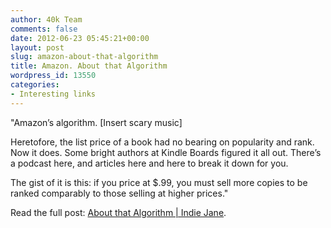 ```yaml
---
author: 40k Team
comments: false
date: 2012-06-23 05:45:21+00:00
layout: post
slug: amazon-about-that-algorithm
title: Amazon. About that Algorithm
wordpress_id: 13550
categories:
- Interesting links
---
```


"Amazon’s algorithm. [Insert scary music]

Heretofore, the list price of a book had no bearing on popularity and rank. Now it does. Some bright authors at Kindle Boards figured it all out. There’s a podcast here, and articles here and here to break it down for you.

The gist of it is this: if you price at $.99, you must sell more copies to be ranked comparably to those selling at higher prices."

Read the full post: [About that Algorithm | Indie Jane](http://indiejane.org/2012/06/about-that-algorithm/).
